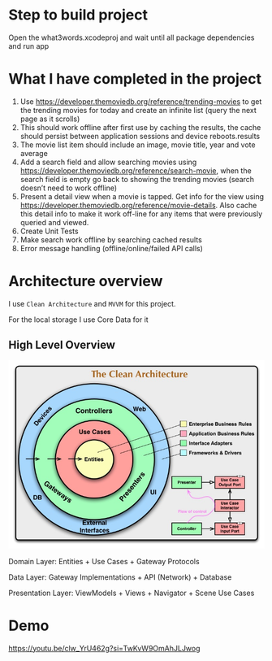 # Step to build project
Open the what3words.xcodeproj and wait until all package dependencies and run app

# What I have completed in the project
1. Use https://developer.themoviedb.org/reference/trending-movies to get the trending movies for today and create an infinite list (query the next page as it scrolls)
2. This should work offline after first use by caching the results, the  cache should persist between application sessions and device reboots.results
3. The movie list item should include an image, movie title, year and vote average
4. Add a search field and allow searching movies using https://developer.themoviedb.org/reference/search-movie, when the search field is empty go back to showing the trending movies (search doesn’t need to work offline)
5. Present a detail view when a movie is tapped. Get info for the view using https://developer.themoviedb.org/reference/movie-details.  Also cache this detail info to make it work off-line for any items that were previously queried and viewed.
6. Create Unit Tests
7. Make search work offline by searching cached results
8. Error message handling (offline/online/failed API calls)

# Architecture overview
I use `Clean Architecture` and `MVVM` for this project.

For the local storage I use Core Data for it
## High Level Overview

<img width="600" alt="High Level Overview" src="images/CleanArchitecture.jpg">

Domain Layer: Entities + Use Cases + Gateway Protocols

Data Layer: Gateway Implementations + API (Network) + Database

Presentation Layer: ViewModels + Views + Navigator + Scene Use Cases

# Demo
https://youtu.be/clw_YrU462g?si=TwKvW9OmAhJLJwog
